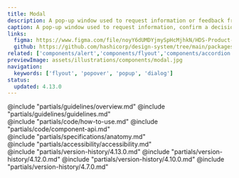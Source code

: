 ```yaml
---
title: Modal
description: A pop-up window used to request information or feedback from the user, confirm a decision, or provide additional context about a function or feature.
caption: A pop-up window used to request information, confirm a decision, or provide additional context.
links:
  figma: https://www.figma.com/file/noyY6dUMDYjmySpHcMjhkN/HDS-Product---Components?node-id=22928%3A56204&t=pDgL7LJUJXZUN7Xq-1
  github: https://github.com/hashicorp/design-system/tree/main/packages/components/src/components/hds/modal
related: ['components/alert','components/flyout','components/accordion','components/tooltip', 'utilities/dialog-primitive']
previewImage: assets/illustrations/components/modal.jpg
navigation:
  keywords: ['flyout', 'popover', 'popup', 'dialog']
status:
  updated: 4.13.0
---
```


<section data-tab="Guidelines">
  @include "partials/guidelines/overview.md"
  @include "partials/guidelines/guidelines.md"
</section>

<section data-tab="Code">
  @include "partials/code/how-to-use.md"
  @include "partials/code/component-api.md"
</section>

<section data-tab="Specifications">
  @include "partials/specifications/anatomy.md"
</section>

<section data-tab="Accessibility">
  @include "partials/accessibility/accessibility.md"
</section>

<section data-tab="Version history">
  @include "partials/version-history/4.13.0.md"
  @include "partials/version-history/4.12.0.md"
  @include "partials/version-history/4.10.0.md"
  @include "partials/version-history/4.7.0.md"
</section>
